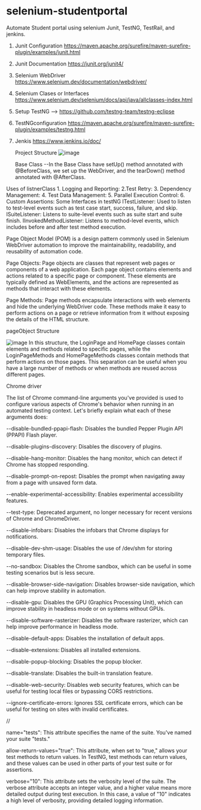 # selenium-studentportal
Automate Student portal using selenium Junit, TestNG, TestRail, and jenkins. 
1. Junit Configuration  https://maven.apache.org/surefire/maven-surefire-plugin/examples/junit.html
2. Junit Documentation  https://junit.org/junit4/
3. Selenium WebDriver  https://www.selenium.dev/documentation/webdriver/
4. Selenium Clases or Interfaces  https://www.selenium.dev/selenium/docs/api/java/allclasses-index.html
5. Setup TestNG --> https://github.com/testng-team/testng-eclipse
6. TestNGconfiguration https://maven.apache.org/surefire/maven-surefire-plugin/examples/testng.html
7. Jenkis   https://www.jenkins.io/doc/

   Project Structure
   ![image](https://github.com/amitkumrydv/selenium-studentportal/assets/98074991/fd819ce3-77fb-4cee-852a-f7124d16e1e3)

   Base Class --In the Base Class have setUp() method annotated with @BeforeClass, we set up the WebDriver, and the tearDown() method annotated with @AfterClass.
   
Uses of listnerClass
      1. Logging and Reporting: 
      2.Test Retry: 
      3. Dependency Management: 
     4. Test Data Management: 
     5. Parallel Execution Control: 
     6. Custom Assertions:
Some Interfaces in testNG
   ITestListener: Used to listen to test-level events such as test case start, success, failure, and skip.
ISuiteListener: Listens to suite-level events such as suite start and suite finish.
IInvokedMethodListener: Listens to method-level events, which includes before and after test method execution.

Page Object Model (POM)
    is a design pattern commonly used in Selenium WebDriver automation to improve the maintainability, readability, and reusability of 
   automation code. 

   Page Objects: Page objects are classes that represent web pages or components of a web application. Each page object contains elements and actions related to a specific page or component. These elements are typically defined as WebElements, and the actions are represented as methods that interact with these elements.

   Page Methods: Page methods encapsulate interactions with web elements and hide the underlying WebDriver code. These methods make it easy to perform actions on a page or retrieve information from it without exposing the details of the HTML structure.
                 
pageObject Structure

![image](https://github.com/amitkumrydv/SeleniumStudentportal/assets/98074991/1f8674d3-0697-4c75-95cf-9ebe7a229fc7)
In this structure, the LoginPage and HomePage classes contain elements and methods related to specific pages, while the LoginPageMethods and HomePageMethods classes contain methods that perform actions on those pages. This separation can be useful when you have a large number of methods or when methods are reused across different pages.
 
 
 Chrome driver 
 
 The list of Chrome command-line arguments you've provided is used to configure various aspects of Chrome's behavior when running in an automated testing context. Let's briefly explain what each of these arguments does:

--disable-bundled-ppapi-flash: Disables the bundled Pepper Plugin API (PPAPI) Flash player.

--disable-plugins-discovery: Disables the discovery of plugins.

--disable-hang-monitor: Disables the hang monitor, which can detect if Chrome has stopped responding.

--disable-prompt-on-repost: Disables the prompt when navigating away from a page with unsaved form data.

--enable-experimental-accessibility: Enables experimental accessibility features.

--test-type: Deprecated argument, no longer necessary for recent versions of Chrome and ChromeDriver.

--disable-infobars: Disables the infobars that Chrome displays for notifications.

--disable-dev-shm-usage: Disables the use of /dev/shm for storing temporary files.

--no-sandbox: Disables the Chrome sandbox, which can be useful in some testing scenarios but is less secure.

--disable-browser-side-navigation: Disables browser-side navigation, which can help improve stability in automation.

--disable-gpu: Disables the GPU (Graphics Processing Unit), which can improve stability in headless mode or on systems without GPUs.

--disable-software-rasterizer: Disables the software rasterizer, which can help improve performance in headless mode.

--disable-default-apps: Disables the installation of default apps.

--disable-extensions: Disables all installed extensions.

--disable-popup-blocking: Disables the popup blocker.

--disable-translate: Disables the built-in translation feature.

--disable-web-security: Disables web security features, which can be useful for testing local files or bypassing CORS restrictions.

--ignore-certificate-errors: Ignores SSL certificate errors, which can be useful for testing on sites with invalid certificates.





// <suite name="StudentportalDashboard"  allow-return-values="true" verbose="10">

name="tests": This attribute specifies the name of the suite. You've named your suite "tests."

allow-return-values="true": This attribute, when set to "true," allows your test methods to return values. In TestNG, test methods can return values, and these values can be used in other parts of your test suite or for assertions.

verbose="10": This attribute sets the verbosity level of the suite. The verbose attribute accepts an integer value, and a higher value means more detailed output during test execution. In this case, a value of "10" indicates a high level of verbosity, providing detailed logging information.




